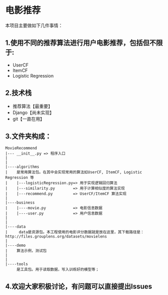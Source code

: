 # 电影推荐  
本项目主要做如下几件事情：  
## 1.使用不同的推荐算法进行用户电影推荐，包括但不限于:
- UserCF
- ItemCF
- Logistic Regression

## 2.技术栈
- 推荐算法【最重要】 
- Django【尚未实现】
- git【一直在用】 

## 3.文件夹构成：
```
MovieRecommend
|--- __init__.py => 程序入口
|
|
|----algorithms
|    是常用算法包。在其中会实现常用的算法如UserCF, ItemCF, Logistic Regression 等  
|    |---logisticRegression.py=> 用于实现逻辑回归算法
|    |---similarity.py        => 用于计算相似度的算法实现
|    |---recommend.py         => UserCF/ItemCF 算法实现
|
|----business
|    |----movie.py            => 电影信息数据
|    |----user.py             => 用户信息数据
|
|
|----data
|     data是资源包。本工程使用的电影评分数据就是放在这里，其下载路径是：http://files.grouplens.org/datasets/movielens
|
|----demo
|    算法示例，测试包
|
|
|----tools
     是工具包。用于读取数据，写入训练好的模型等；    
```
## 4.欢迎大家积极讨论，有问题可以直接提出Issues
